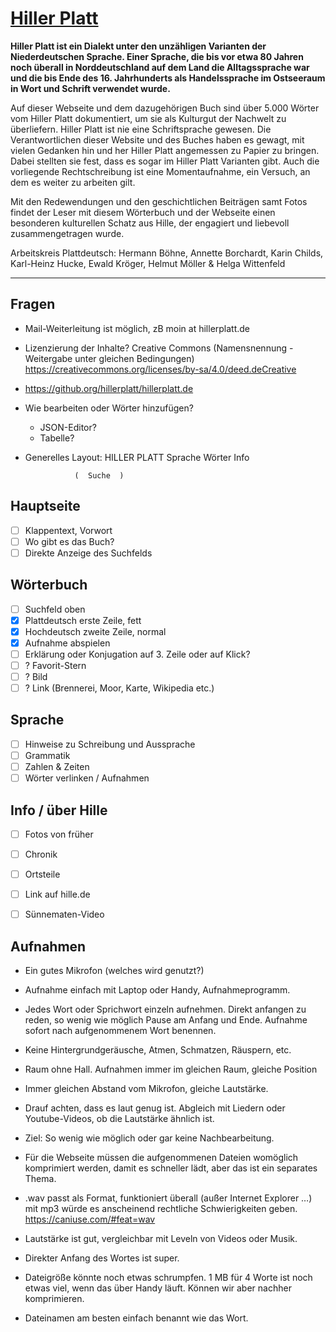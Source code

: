 # [Hiller Platt](https://hillerplatt.de)

**Hiller Platt ist ein Dialekt unter den unzähligen Varianten der Niederdeutschen Sprache. Einer Sprache, die bis vor etwa 80 Jahren noch überall in Norddeutschland auf dem Land die Alltagssprache war und die bis Ende des 16. Jahrhunderts als Handelssprache im Ostseeraum in Wort und Schrift verwendet wurde.**

Auf dieser Webseite und dem dazugehörigen Buch sind über 5.000 Wörter vom Hiller Platt dokumentiert, um sie als Kulturgut der Nachwelt zu überliefern. Hiller Platt ist nie eine Schriftsprache gewesen. Die Verantwortlichen dieser Website und des Buches haben es gewagt, mit vielen Gedanken hin und her Hiller Platt angemessen zu Papier zu bringen. Dabei stellten sie fest, dass es sogar im Hiller Platt Varianten gibt. Auch die vorliegende Rechtschreibung ist eine Momentaufnahme, ein Versuch, an dem es weiter zu arbeiten gilt.

Mit den Redewendungen und den geschichtlichen Beiträgen samt Fotos findet der Leser mit diesem Wörterbuch und der Webseite einen besonderen kulturellen Schatz aus Hille, der engagiert und liebevoll zusammengetragen wurde.

Arbeitskreis Plattdeutsch:
Hermann Böhne, Annette Borchardt, Karin Childs, Karl-Heinz Hucke, Ewald Kröger, Helmut Möller & Helga Wittenfeld


--------------------------------------


## Fragen

- Mail-Weiterleitung ist möglich, zB moin at hillerplatt.de
- Lizenzierung der Inhalte? Creative Commons (Namensnennung - Weitergabe unter gleichen Bedingungen) https://creativecommons.org/licenses/by-sa/4.0/deed.deCreative
- https://github.org/hillerplatt/hillerplatt.de
- Wie bearbeiten oder Wörter hinzufügen?
    - JSON-Editor?
    - Tabelle?
- Generelles Layout:
                HILLER PLATT
       Sprache      Wörter       Info

                 (  Suche  )


## Hauptseite
- [ ] Klappentext, Vorwort
- [ ] Wo gibt es das Buch?
- [ ] Direkte Anzeige des Suchfelds

## Wörterbuch
- [ ] Suchfeld oben
- [x] Plattdeutsch erste Zeile, fett
- [x] Hochdeutsch zweite Zeile, normal
- [x] Aufnahme abspielen
- [ ] Erklärung oder Konjugation auf 3. Zeile oder auf Klick?
- [ ] ? Favorit-Stern
- [ ] ? Bild
- [ ] ? Link (Brennerei, Moor, Karte, Wikipedia etc.)

## Sprache
- [ ] Hinweise zu Schreibung und Aussprache
- [ ] Grammatik
- [ ] Zahlen & Zeiten
- [ ] Wörter verlinken / Aufnahmen

## Info / über Hille
- [ ] Fotos von früher
- [ ] Chronik
- [ ] Ortsteile
- [ ] Link auf hille.de
- [ ] Sünnematen-Video


## Aufnahmen
- Ein gutes Mikrofon (welches wird genutzt?)
- Aufnahme einfach mit Laptop oder Handy, Aufnahmeprogramm.
- Jedes Wort oder Sprichwort einzeln aufnehmen. Direkt anfangen zu reden, so wenig wie möglich Pause am Anfang und Ende. Aufnahme sofort nach aufgenommenem Wort benennen.
- Keine Hintergrundgeräusche, Atmen, Schmatzen, Räuspern, etc.
- Raum ohne Hall. Aufnahmen immer im gleichen Raum, gleiche Position
- Immer gleichen Abstand vom Mikrofon, gleiche Lautstärke.
- Drauf achten, dass es laut genug ist. Abgleich mit Liedern oder Youtube-Videos, ob die Lautstärke ähnlich ist.
- Ziel: So wenig wie möglich oder gar keine Nachbearbeitung.
- Für die Webseite müssen die aufgenommenen Dateien womöglich komprimiert werden, damit es schneller lädt, aber das ist ein separates Thema.

- .wav passt als Format, funktioniert überall (außer Internet Explorer …) mit mp3 würde es anscheinend rechtliche Schwierigkeiten geben. https://caniuse.com/#feat=wav
- Lautstärke ist gut, vergleichbar mit Leveln von Videos oder Musik.
- Direkter Anfang des Wortes ist super.
- Dateigröße könnte noch etwas schrumpfen. 1 MB für 4 Worte ist noch etwas viel, wenn das über Handy läuft. Können wir aber nachher komprimieren.
- Dateinamen am besten einfach benannt wie das Wort.
